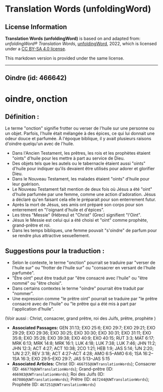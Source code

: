 # Translation Words (unfoldingWord)

## License Information

**Translation Words (unfoldingWord)** is based on and adapted from: _unfoldingWord® Translation Words_, [unfoldingWord](https://unfoldingword.org/utw), 2022, which is licensed under a [CC BY-SA 4.0 license](https://creativecommons.org/licenses/by-sa/4.0/legalcode.en).

This markdown version is provided under the same license.



--------------------------------

## Oindre (id: 466642)

oindre, onction
===============

Définition :
------------

Le terme "onction" signifie frotter ou verser de l'huile sur une personne ou un objet. Parfois, l'huile était mélangée à des épices, ce qui lui donnait une odeur douce et parfumée. À l'époque biblique, il y avait plusieurs raisons d'oindre quelqu'un avec de l'huile.

* Dans l'Ancien Testament, les prêtres, les rois et les prophètes étaient "oints" d'huile pour les mettre à part au service de Dieu.
* Des objets tels que les autels ou le tabernacle étaient aussi "oints" d'huile pour indiquer qu'ils devaient être utilisés pour adorer et glorifier Dieu.
* Dans le Nouveau Testament, les malades étaient "oints" d'huile pour leur guérison.
* Le Nouveau Testament fait mention de deux fois où Jésus a été "oint" d'huile parfumée par une femme, comme une action d'adoration. Jésus a déclaré qu'en faisant cela elle le préparait pour son enterrement futur.
* Après la mort de Jésus, ses amis ont préparé son corps pour son enterrement en "l'oignant d'huile et d'épices".
* Les titres "Messie" (Hébreu) et "Christ" (Grec) signifient "l'Oint".
* Jésus le Messie est celui qui a été choisi et "oint" comme prophète, grand\-prêtre et roi.
* Dans les temps bibliques, une femme pouvait "s'oindre" de parfum pour se rendre plus attractive sexuellement.

Suggestions pour la traduction :
--------------------------------

* Selon le contexte, le terme "onction" pourrait se traduire par "verser de l'huile sur" ou "frotter de l'huile sur" ou "consacrer en versant de l'huile parfumée".
* "Être oint" peut être traduit par "être consacré avec l'huile" ou "être nommé" ou "être choisi".
* Dans certains contextes le terme "oindre" pourrait être traduit par "nommer".
* Une expression comme "le prêtre oint" pourrait se traduire par "le prêtre consacré avec de l'huile" ou "le prêtre qui a été mis à part par l'application d'huile".

(Voir aussi : Christ, consacrer, grand prêtre, roi des Juifs, prêtre, prophète )

* **Associated Passages:** GEN 31:13; EXO 25:6; EXO 29:7; EXO 29:21; EXO 29:29; EXO 29:36; EXO 30:25; EXO 30:30; EXO 30:31; EXO 31:11; EXO 35:8; EXO 35:28; EXO 39:38; EXO 40:9; EXO 40:15; RUT 3:3; MAT 6:17; MRK 6:13; MRK 14:8; MRK 16:1; LUK 4:18; LUK 7:38; LUK 7:46; JHN 11:2; JHN 12:3; ACT 4:27; ACT 10:38; 2CO 1:21; HEB 1:9; JAS 5:14; 1JN 2:20; 1JN 2:27; REV 3:18; ACT 4:27–ACT 4:28; AMO 6:5–AMO 6:6; 1SA 16:2–1SA 16:3; EXO 29:5–EXO 29:7; JAS 5:13–JAS 5:15
* **Associated Articles:** Christ (ID: `466755@UWTranslationWords`); Consacrer (ID: `466776@UWTranslationWords`); Grand-prêtre (ID: `466983@UWTranslationWords`); Roi des Juifs (ID: `467086@UWTranslationWords`); Prêtre (ID: `467244@UWTranslationWords`); Prophète (ID: `467251@UWTranslationWords`)

